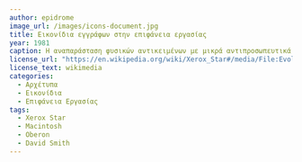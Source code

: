 ```yaml
---
author: epidrome
image_url: /images/icons-document.jpg
title: Εικονίδια εγγράφων στην επιφάνεια εργασίας
year: 1981 
caption: Η αναπαράσταση φυσικών αντικειμένων με μικρά αντιπροσωπευτικά εικονίδια είναι ένα βασικό συστατικό της επιτυχίας της προσομοίωσης του φυσικού γραφείου στην οθόνη του επιτραπέζιου υπολογιστή. Από την διδακτορική διατριβή του David Smith πέρασαν στο Xerox Star και από εκεί στο Macintosh, πριν καθιερωθούν σε όλες τις πλατφόρμες με λίγες εξαιρέσεις όπως είναι το Oberon.
license_url: "https://en.wikipedia.org/wiki/Xerox_Star#/media/File:Evolution_of_the_document_icon_shape.jpg" 
license_text: wikimedia
categories:
  - Αρχέτυπα
  - Εικονίδια
  - Επιφάνεια Εργασίας
tags:
  - Xerox Star 
  - Macintosh
  - Oberon
  - David Smith
---
```

